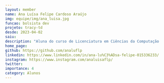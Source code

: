 ```yaml
---
layout: member
name: Ana Luísa Felipe Cardoso Araújo
img: equipe/img/ana_luisa.jpg
funcao: bolsista dev
projeto: tracy-td
desde: 2023-04-02
saiu: 
description: "Aluna do curso de Licenciatura em Ciências da Computação na Universidade Federal da Paraíba Campus IV,. Atualmente atuo como Full-Stack no projeto Tracy-TD, amo e coleciono livros e sou viciada em todo tipo de jogo. "
home_page: 
github: https://github.com/analuflp
linkedin: https://www.linkedin.com/in/ana-lu%C3%ADsa-felipe-015336233/
instagram: https://www.instagram.com/analuisaflp/
twitter: 
importance: 4
category: Alunos
---
```

